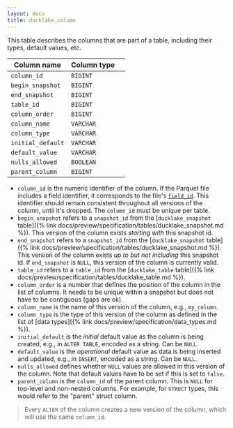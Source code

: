 ```yaml
---
layout: docu
title: ducklake_column
---
```


This table describes the columns that are part of a table, including their types, default values, etc.

| Column name       | Column type |             |
| ----------------- | ----------- | ----------- |
| `column_id`       | `BIGINT`    |             |
| `begin_snapshot`  | `BIGINT`    |             |
| `end_snapshot`    | `BIGINT`    |             |
| `table_id`        | `BIGINT`    |             |
| `column_order`    | `BIGINT`    |             |
| `column_name`     | `VARCHAR`   |             |
| `column_type`     | `VARCHAR`   |             |
| `initial_default` | `VARCHAR`   |             |
| `default_value`   | `VARCHAR`   |             |
| `nulls_allowed`   | `BOOLEAN`   |             |
| `parent_column`   | `BIGINT`    |             |

- `column_id` is the numeric identifier of the column. If the Parquet file includes a field identifier, it corresponds to the file's [`field_id`](https://github.com/apache/parquet-format/blob/f1fd3b9171aec7a7f0106e0203caef88d17dda82/src/main/thrift/parquet.thrift#L550). This identifier should remain consistent throughout all versions of the column, until it's dropped. The `column_id` must be unique per table.
- `begin_snapshot` refers to a `snapshot_id` from the [`ducklake_snapshot` table]({% link docs/preview/specification/tables/ducklake_snapshot.md %}). This version of the column exists *starting with* this snapshot id.
- `end_snapshot` refers to a `snapshot_id` from the [`ducklake_snapshot` table]({% link docs/preview/specification/tables/ducklake_snapshot.md %}). This version of the column exists *up to but not including* this snapshot id. If `end_snapshot` is `NULL`, this version of the column is currently valid.
- `table_id` refers to a `table_id` from the [`ducklake_table` table]({% link docs/preview/specification/tables/ducklake_table.md %}).
- `column_order` is a number that defines the position of the column in the list of columns. It needs to be unique within a snapshot but does not have to be contiguous (gaps are ok).
- `column_name` is the name of this version of the column, e.g., `my_column`.
- `column_type` is the type of this version of the column as defined in the list of [data types]({% link docs/preview/specification/data_types.md %}).
- `initial_default` is the *initial* default value as the column is being created, e.g., in `ALTER TABLE`, encoded as a string. Can be `NULL`.
- `default_value` is the *operational* default value as data is being inserted and updated, e.g., in `INSERT`, encoded as a string. Can be `NULL`.
- `nulls_allowed` defines whether `NULL` values are allowed in this version of the column. Note that default values have to be set if this is set to `false`.
- `parent_column` is the `column_id` of the parent column. This is `NULL` for top-level and non-nested columns. For example, for `STRUCT` types, this would refer to the "parent" struct column.

> Every `ALTER` of the column creates a new version of the column, which will use the same `column_id`.
